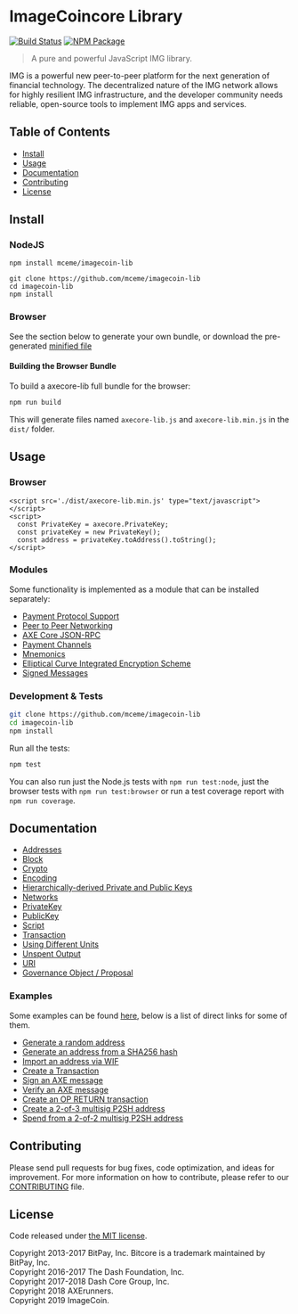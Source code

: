 # ImageCoincore Library

[![Build Status](https://img.shields.io/travis/axerunners/axecore-lib.svg?branch=master)](https://travis-ci.org/axerunners/axecore-lib)
[![NPM Package](https://img.shields.io/npm/v/@axerunners/axecore-lib.svg)](https://www.npmjs.org/package/@axerunners/axecore-lib)

> A pure and powerful JavaScript IMG library.

IMG is a powerful new peer-to-peer platform for the next generation of financial technology. The decentralized nature of the IMG network allows for highly resilient IMG infrastructure, and the developer community needs reliable, open-source tools to implement IMG apps and services.

## Table of Contents
- [Install](#install)
- [Usage](#usage)
- [Documentation](#documentation)
- [Contributing](#contributing)
- [License](#license)

## Install

### NodeJS

```
npm install mceme/imagecoin-lib
```
```
git clone https://github.com/mceme/imagecoin-lib
cd imagecoin-lib
npm install
```


### Browser

See the section below to generate your own bundle, or download the pre-generated [minified file](dist/axecore-lib.min.js)

#### Building the Browser Bundle

To build a axecore-lib full bundle for the browser:

```sh
npm run build
```

This will generate files named `axecore-lib.js` and `axecore-lib.min.js` in the `dist/` folder.

## Usage

### Browser

```
<script src='./dist/axecore-lib.min.js' type="text/javascript"></script>
<script>
  const PrivateKey = axecore.PrivateKey;
  const privateKey = new PrivateKey();
  const address = privateKey.toAddress().toString();
</script>
```

### Modules

Some functionality is implemented as a module that can be installed separately:

* [Payment Protocol Support](https://github.com/axerunners/axecore-payment-protocol)
* [Peer to Peer Networking](https://github.com/axerunners/axecore-p2p)
* [AXE Core JSON-RPC](https://github.com/axerunners/axed-rpc)
* [Payment Channels](https://github.com/axerunners/axecore-channel)
* [Mnemonics](https://github.com/axerunners/axecore-mnemonic)
* [Elliptical Curve Integrated Encryption Scheme](https://github.com/axerunners/bitcore-ecies-axe)
* [Signed Messages](https://github.com/axerunners/bitcore-message-axe)

### Development & Tests

```sh
git clone https://github.com/mceme/imagecoin-lib
cd imagecoin-lib
npm install
```

Run all the tests:

```sh
npm test
```

You can also run just the Node.js tests with `npm run test:node`, just the browser tests with `npm run test:browser` or run a test coverage report with `npm run coverage`.

## Documentation

* [Addresses](docs/address.md)
* [Block](docs/block.md)
* [Crypto](docs/crypto.md)
* [Encoding](docs/encoding.md)
* [Hierarchically-derived Private and Public Keys](docs/hierarchical.md)
* [Networks](docs/networks.md)
* [PrivateKey](docs/privatekey.md)
* [PublicKey](docs/publickey.md)
* [Script](docs/script.md)
* [Transaction](docs/transaction.md)
* [Using Different Units](docs/unit.md)
* [Unspent Output](docs/unspentoutput.md)
* [URI](docs/uri.md)
* [Governance Object / Proposal](docs/govobject/govobject.md)

### Examples

Some examples can be found [here](docs/examples.md), below is a list of direct links for some of them.

* [Generate a random address](docs/examples.md#generate-a-random-address)
* [Generate an address from a SHA256 hash](docs/examples.md#generate-a-address-from-a-sha256-hash)
* [Import an address via WIF](docs/examples.md#import-an-address-via-wif)
* [Create a Transaction](docs/examples.md#create-a-transaction)
* [Sign an AXE message](docs/examples.md#sign-a-bitcoin-message)
* [Verify an AXE message](docs/examples.md#verify-a-bitcoin-message)
* [Create an OP RETURN transaction](docs/examples.md#create-an-op-return-transaction)
* [Create a 2-of-3 multisig P2SH address](docs/examples.md#create-a-2-of-3-multisig-p2sh-address)
* [Spend from a 2-of-2 multisig P2SH address](docs/examples.md#spend-from-a-2-of-2-multisig-p2sh-address)

## Contributing

Please send pull requests for bug fixes, code optimization, and ideas for improvement. For more information on how to contribute, please refer to our [CONTRIBUTING](https://github.com/axerunners/axecore-lib/blob/master/CONTRIBUTING.md) file.

## License

Code released under [the MIT license](LICENSE).

Copyright 2013-2017 BitPay, Inc. Bitcore is a trademark maintained by BitPay, Inc.  
Copyright 2016-2017 The Dash Foundation, Inc.  
Copyright 2017-2018 Dash Core Group, Inc.  
Copyright 2018 AXErunners.  
Copyright 2019 ImageCoin.  

